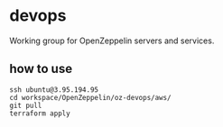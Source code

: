 # devops

Working group for OpenZeppelin servers and services.

## how to use

```
ssh ubuntu@3.95.194.95
cd workspace/OpenZeppelin/oz-devops/aws/
git pull
terraform apply
```
